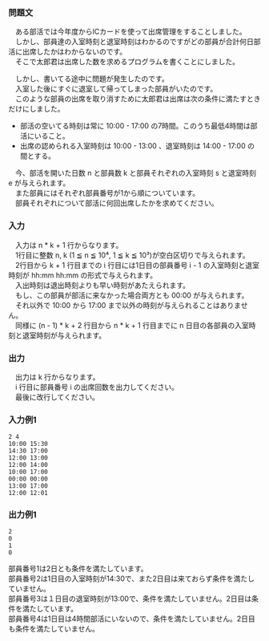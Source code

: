 ### 問題文  
　ある部活では今年度からICカードを使って出席管理をすることしました。  
　しかし、部員達の入室時刻と退室時刻はわかるのですがどの部員が合計何日部活に出席したかはわからないのです。  
　そこで太郎君は出席した数を求めるプログラムを書くことにしました。  

　しかし、書いてる途中に問題が発生したのです。  
　入室した後にすぐに退室して帰ってしまった部員がいたのです。  
　このような部員の出席を取り消すために太郎君は出席は次の条件に満たすときだけにしました。  

- 部活の空いてる時刻は常に 10:00 - 17:00 の7時間。このうち最低4時間は部活にいること。  
- 出席の認められる入室時刻は 10:00 - 13:00 、退室時刻は 14:00 - 17:00 の間とする。  

　今、部活を開いた日数 n と部員数 k と部員それぞれの入室時刻 s と退室時刻 e が与えられます。  
　また部員にはそれぞれ部員番号が1から順についています。  
　部員それぞれについて部活に何回出席したかを求めてください。  

### 入力  
　入力は n * k + 1 行からなります。  
　1行目に整数 n, k (1 ≦ n ≦ 10⁴, 1 ≦ k ≦ 10³)が空白区切りで与えられます。  
　2行目から k + 1 行目までの i 行目には1日目の部員番号 i - 1 の入室時刻と退室時刻が hh:mm hh:mm の形式で与えられます。  
　入出時刻は退出時刻よりも早い時刻があたえられます。  
　もし、この部員が部活に来なかった場合両方とも 00:00 が与えられます。  
　それ以外で 10:00 から 17:00 まで以外の時刻が与えられることはありません。  
　同様に (n - 1) * k + 2 行目から n * k + 1 行目までに n 日目の各部員の入室時刻と退室時刻が与えられます。  

### 出力  
　出力は k 行からなります。  
　i 行目に部員番号 i の出席回数を出力してください。  
　最後に改行してください。  

### 入力例1
~~~
2 4
10:00 15:30
14:30 17:00
12:00 13:00
12:00 14:00
10:00 17:00
00:00 00:00
13:00 17:00
12:00 12:01
~~~

### 出力例1
~~~
2
0
1
0
~~~

部員番号1は2日とも条件を満たしています。  
部員番号2は1日目の入室時刻が14:30で、また2日目は来ておらず条件を満たしていません。  
部員番号3は１日目の退室時刻が13:00で、条件を満たしていません。2日目は条件を満たしています。  
部員番号4は1日目は4時間部活にいないので、条件を満たしていません。2日目も条件を満たしていません。  